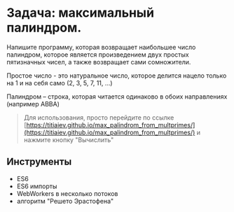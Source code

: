 # Задача: максимальный палиндром.
Напишите программу, которая возвращает наибольшее число палиндром, которое является произведением двух простых пятизначных чисел, а также возвращает сами сомножители.

Простое число - это натуральное число, которое делится нацело только на 1 и на себя само (2, 3, 5, 7, 11, …)

Палиндром – строка, которая читается одинаково в обоих направлениях (например ABBA)

> Для использования, просто перейдите по ссылке [https://titiaiev.github.io/max_palindrom_from_multprimes/](https://titiaiev.github.io/max_palindrom_from_multprimes/) и нажмите кнопку "Вычислить"

## Инструменты

+ ES6
+ ES6 импорты
+ WebWorkers в несколько потоков
+ алгоритм "Решето Эрастофена"

